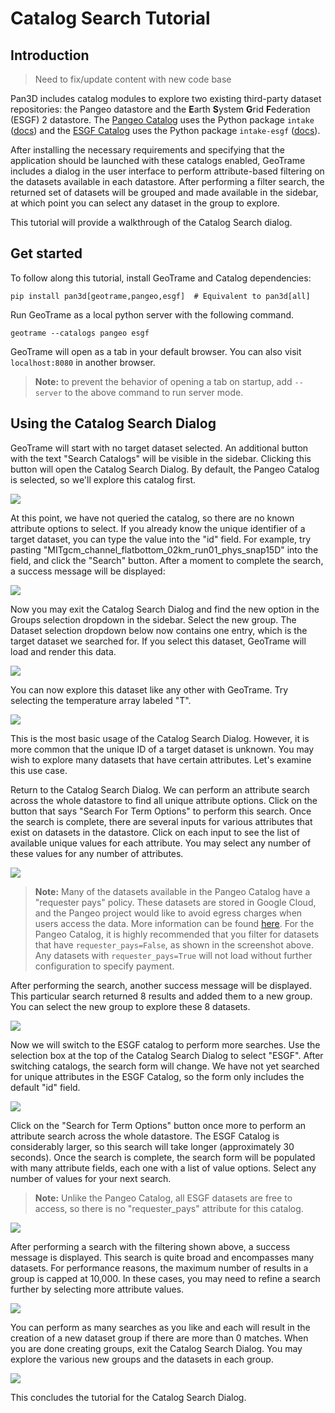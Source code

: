 # Catalog Search Tutorial

## Introduction

> Need to fix/update content with new code base

Pan3D includes catalog modules to explore two existing third-party dataset repositories: the Pangeo datastore and the **E**arth **S**ystem **G**rid **F**ederation (ESGF) 2 datastore. The [Pangeo Catalog][pangeo-info] uses the Python package `intake` ([docs][pangeo-intake]) and the [ESGF Catalog][esgf-info] uses the Python package `intake-esgf` ([docs][esgf-intake]).

After installing the necessary requirements and specifying that the application should be launched with these catalogs enabled, GeoTrame includes a dialog in the user interface to perform attribute-based filtering on the datasets available in each datastore. After performing a filter search, the returned set of datasets will be grouped and made available in the sidebar, at which point you can select any dataset in the group to explore.

This tutorial will provide a walkthrough of the Catalog Search dialog.


## Get started

To follow along this tutorial, install GeoTrame and Catalog dependencies:

    pip install pan3d[geotrame,pangeo,esgf]  # Equivalent to pan3d[all]


Run GeoTrame as a local python server with the following command.

    geotrame --catalogs pangeo esgf

GeoTrame will open as a tab in your default browser. You can also visit `localhost:8080` in another browser.

 > **Note:** to prevent the behavior of opening a tab on startup, add `--server` to the above command to run server mode.


## Using the Catalog Search Dialog
GeoTrame will start with no target dataset selected. An additional button with the text "Search Catalogs" will be visible in the sidebar. Clicking this button will open the Catalog Search Dialog. By default, the Pangeo Catalog is selected, so we'll explore this catalog first.

![](../images/21.png)

At this point, we have not queried the catalog, so there are no known attribute options to select. If you already know the unique identifier of a target dataset, you can type the value into the "id" field. For example, try pasting "MITgcm_channel_flatbottom_02km_run01_phys_snap15D" into the field, and click the "Search" button. After a moment to complete the search, a success message will be displayed:

![](../images/22.png)

Now you may exit the Catalog Search Dialog and find the new option in the Groups selection dropdown in the sidebar. Select the new group. The Dataset selection dropdown below now contains one entry, which is the target dataset we searched for. If you select this dataset, GeoTrame will load and render this data.

![](../images/23.png)

You can now explore this dataset like any other with GeoTrame. Try selecting the temperature array labeled "T".

![](../images/24.png)

This is the most basic usage of the Catalog Search Dialog. However, it is more common that the unique ID of a target dataset is unknown. You may wish to explore many datasets that have certain attributes. Let's examine this use case.

Return to the Catalog Search Dialog. We can perform an attribute search across the whole datastore to find all unique attribute options. Click on the button that says "Search For Term Options" to perform this search. Once the search is complete, there are several inputs for various attributes that exist on datasets in the datastore. Click on each input to see the list of available unique values for each attribute. You may select any number of these values for any number of attributes.

![](../images/25.png)

 > **Note:** Many of the datasets available in the Pangeo Catalog have a "requester pays" policy. These datasets are stored in Google Cloud, and the Pangeo project would like to avoid egress charges when users access the data. More information can be found [here][pangeo-requester-pays]. For the Pangeo Catalog, it is highly recommended that you filter for datasets that have `requester_pays=False`, as shown in the screenshot above. Any datasets with `requester_pays=True` will not load without further configuration to specify payment.

After performing the search, another success message will be displayed. This particular search returned 8 results and added them to a new group. You can select the new group to explore these 8 datasets.

![](../images/26.png)

Now we will switch to the ESGF catalog to perform more searches. Use the selection box at the top of the Catalog Search Dialog to select "ESGF". After switching catalogs, the search form will change. We have not yet searched for unique attributes in the ESGF Catalog, so the form only includes the default "id" field.

![](../images/27.png)

Click on the "Search for Term Options" button once more to perform an attribute search across the whole datastore. The ESGF Catalog is considerably larger, so this search will take longer (approximately 30 seconds). Once the search is complete, the search form will be populated with many attribute fields, each one with a list of value options. Select any number of values for your next search.

> **Note:** Unlike the Pangeo Catalog, all ESGF datasets are free to access, so there is no "requester_pays" attribute for this catalog.

![](../images/28.png)

After performing a search with the filtering shown above, a success message is displayed. This search is quite broad and encompasses many datasets. For performance reasons, the maximum number of results in a group is capped at 10,000. In these cases, you may need to refine a search further by selecting more attribute values.

![](../images/29.png)

You can perform as many searches as you like and each will result in the creation of a new dataset group if there are more than 0 matches. When you are done creating groups, exit the Catalog Search Dialog. You may explore the various new groups and the datasets in each group.

![](../images/30.png)

This concludes the tutorial for the Catalog Search Dialog.

<!-- Links -->
[pangeo-info]: https://catalog.pangeo.io/
[pangeo-intake]: https://gallery.pangeo.io/repos/pangeo-data/pangeo-tutorial-gallery/intake.html
[pangeo-requester-pays]: https://github.com/pangeo-data/pangeo-datastore/tree/master#accessing-requester-pays-data
[esgf-info]: https://nvcl.energy.gov/activity/earth-system-grid-federation-2
[esgf-intake]: https://intake-esgf.readthedocs.io/en/latest/index.html
